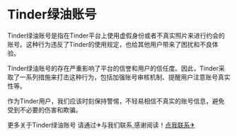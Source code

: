 # Tinder绿油账号

Tinder绿油账号是指在Tinder平台上使用虚假身份或者不真实照片来进行约会的账号。这种行为违反了Tinder的使用规定，也给其他用户带来了困扰和不良体验。

Tinder绿油账号的存在严重影响了平台的信誉和用户的信任度。因此，Tinder采取了一系列措施来打击这种行为，包括加强账号审核机制、提醒用户注意账号真实性等。

作为Tinder用户，我们应该时刻保持警惕，不轻易相信不真实的账号信息，避免受到不必要的伤害和欺骗。

更多关于Tinder绿油账号 请通过✈与我们联系,感谢阅读！[点我联系✈](https://dev.G208.com)